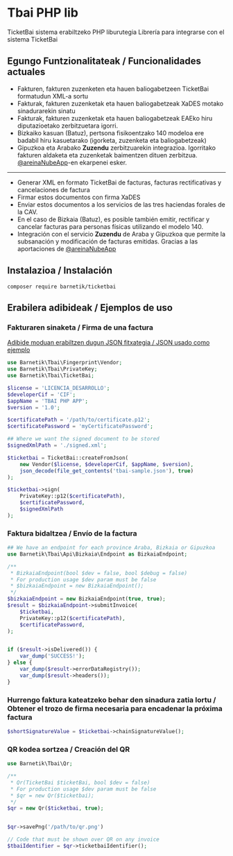 # Tbai PHP lib

TicketBai sistema erabiltzeko PHP liburutegia
Librería para integrarse con el sistema TicketBai


## Egungo Funtzionalitateak / Funcionalidades actuales

 * Fakturen, fakturen zuzenketen eta hauen baliogabetzeen TicketBai formatudun XML-a sortu
 * Fakturak, fakturen zuzenketak eta hauen baliogabetzeak XaDES motako sinadurarekin sinatu
 * Fakturak, fakturen zuzenketak eta hauen baliogabetzeak EAEko hiru diputazioetako zerbitzuetara igorri. 
 * Bizkaiko kasuan (Batuz), pertsona fisikoentzako 140 modeloa ere badabil hiru kasuetarako (igorketa, zuzenketa eta baliogabetzeak)
 * Gipuzkoa eta Arabako __Zuzendu__ zerbitzuarekin integrazioa. Igorritako fakturen aldaketa eta zuzenketak baimentzen dituen zerbitzua. [@areinaNubeApp](https://github.com/areinaNubapp)-en ekarpenei esker.

----

 * Generar XML en formato TicketBai de facturas, facturas rectificativas y cancelaciones de factura
 * Firmar estos documentos con firma XaDES
 * Enviar estos documentos a los servicios de las tres haciendas forales de la CAV.
 * En el caso de Bizkaia (Batuz), es posible también emitir, rectificar y cancelar facturas para personas físicas utilizando el modelo 140.
 * Integración con el servicio __Zuzendu__ de Araba y Gipuzkoa que permite la subsanación y modificación de facturas emitidas. Gracias a las aportaciones de [@areinaNubeApp](https://github.com/areinaNubapp)


## Instalazioa / Instalación
```shell
composer require barnetik/ticketbai
```

## Erabilera adibideak / Ejemplos de uso


### Fakturaren sinaketa / Firma de una factura
[Adibide moduan erabiltzen dugun JSON fitxategia / JSON usado como ejemplo](./tests/Barnetik/Tbai/__files/tbai-sample.json)

```php
use Barnetik\Tbai\Fingerprint\Vendor;
use Barnetik\Tbai\PrivateKey;
use Barnetik\Tbai\TicketBai;

$license = 'LICENCIA_DESARROLLO';
$developerCif = 'CIF';
$appName = 'TBAI PHP APP';
$version = '1.0';

$certificatePath = '/path/to/certificate.p12';
$certificatePassword = 'myCertificatePassword';

## Where we want the signed document to be stored
$signedXmlPath = './signed.xml';

$ticketbai = TicketBai::createFromJson(
    new Vendor($license, $developerCif, $appName, $version),
    json_decode(file_get_contents('tbai-sample.json'), true)
);

$ticketbai->sign(
    PrivateKey::p12($certificatePath),
    $certificatePassword,
    $signedXmlPath
);


```

### Faktura bidaltzea / Envío de la factura
```php
## We have an endpoint for each province Araba, Bizkaia or Gipuzkoa
use Barnetik\Tbai\Api\Bizkaia\Endpoint as BizkaiaEndpoint;

/**
 * BizkaiaEndpoint(bool $dev = false, bool $debug = false)
 * For production usage $dev param must be false
 * $bizkaiaEndpoint = new BizkaiaEndpoint();
 */
$bizkaiaEndpoint = new BizkaiaEndpoint(true, true);
$result = $bizkaiaEndpoint->submitInvoice(
    $ticketbai,
    PrivateKey::p12($certificatePath),
    $certificatePassword,
);


if ($result->isDelivered()) {
    var_dump('SUCCESS!');
} else {
    var_dump($result->errorDataRegistry());
    var_dump($result->headers());
}
```

### Hurrengo faktura kateatzeko behar den sinadura zatia lortu  / Obtener el trozo de firma necesaria para encadenar la próxima factura
```php
$shortSignatureValue = $ticketbai->chainSignatureValue();
```

### QR kodea sortzea  / Creación del QR
```php
use Barnetik\Tbai\Qr;

/**
 * Qr(TicketBai $ticketBai, bool $dev = false)
 * For production usage $dev param must be false
 * $qr = new Qr($ticketbai);
 */
$qr = new Qr($ticketbai, true);


$qr->savePng('/path/to/qr.png')

// Code that must be shown over QR on any invoice
$tbaiIdentifier = $qr->ticketbaiIdentifier();

```